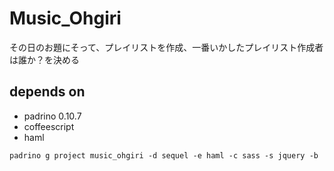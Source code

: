 # Music_Ohgiri
その日のお題にそって、プレイリストを作成、一番いかしたプレイリスト作成者は誰か？を決める

## depends on
- padrino 0.10.7
- coffeescript
- haml


```
padrino g project music_ohgiri -d sequel -e haml -c sass -s jquery -b
```